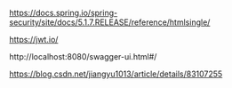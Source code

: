 https://docs.spring.io/spring-security/site/docs/5.1.7.RELEASE/reference/htmlsingle/

https://jwt.io/

http://localhost:8080/swagger-ui.html#/

https://blog.csdn.net/jiangyu1013/article/details/83107255